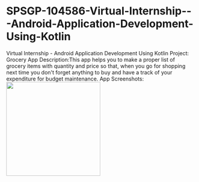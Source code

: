 # SPSGP-104586-Virtual-Internship---Android-Application-Development-Using-Kotlin
Virtual Internship - Android Application Development Using Kotlin
Project: Grocery App
Description:This app helps you to make a proper list of grocery items with quantity and price so that, when you go for shopping next time you don't forget anything to buy and have a track of your expenditure for budget maintenance.
App Screenshots:
<img src="https://user-images.githubusercontent.com/96471059/192109116-47396958-656f-478c-beb8-c3f6a3c9c87e.png" style="border:0px;width:250px;">


